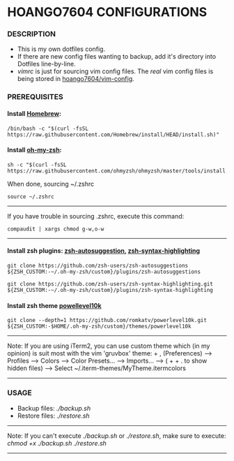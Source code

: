 # HOANGO7604 CONFIGURATIONS

### DESCRIPTION
- This is my own dotfiles config.
- If there are new config files wanting to backup, add it's directory into Dotfiles line-by-line.
- *vimrc* is just for sourcing vim config files. The *real* vim config files is being stored in [hoango7604/vim-config](https://github.com/hoango7604/vim-config).

### PREREQUISITES

#### Install [Homebrew](https://brew.sh/):
```
/bin/bash -c "$(curl -fsSL https://raw.githubusercontent.com/Homebrew/install/HEAD/install.sh)"
```

#### Install [oh-my-zsh](https://github.com/ohmyzsh/ohmyzsh):
```
sh -c "$(curl -fsSL https://raw.githubusercontent.com/ohmyzsh/ohmyzsh/master/tools/install.sh)"
```
When done, sourcing ~/.zshrc
```
source ~/.zshrc
```
___
If you have trouble in sourcing .zshrc, execute this command:
```
compaudit | xargs chmod g-w,o-w
```
___

#### Install zsh plugins: [zsh-autosuggestion](https://github.com/zsh-users/zsh-autosuggestions), [zsh-syntax-highlighting](https://github.com/zsh-users/zsh-syntax-highlighting)
```
git clone https://github.com/zsh-users/zsh-autosuggestions ${ZSH_CUSTOM:-~/.oh-my-zsh/custom}/plugins/zsh-autosuggestions

git clone https://github.com/zsh-users/zsh-syntax-highlighting.git ${ZSH_CUSTOM:-~/.oh-my-zsh/custom}/plugins/zsh-syntax-highlighting
```

#### Install zsh theme [powellevel10k](https://github.com/romkatv/powerlevel10k)
```
git clone --depth=1 https://github.com/romkatv/powerlevel10k.git ${ZSH_CUSTOM:-$HOME/.oh-my-zsh/custom}/themes/powerlevel10k
```
___
Note: If you are using iTerm2, you can use custom theme which (in my opinion) is suit most with the vim 'gruvbox' theme:
<Command> + , (Preferences) --> Profiles --> Colors --> Color Presets... --> Imports... --> (<Command> + <Shift> + . to show hidden files) --> Select ~/.iterm-themes/MyTheme.itermcolors
___

### USAGE
- Backup files: *./backup.sh*
- Restore files: *./restore.sh*
___
Note: If you can't execute *./backup.sh* or *./restore.sh*, make sure to execute: *chmod +x ./backup.sh ./restore.sh*
___

